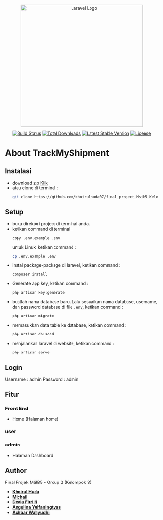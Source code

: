 <p align="center"><a href="https://laravel.com" target="_blank"><img src="https://raw.githubusercontent.com/laravel/art/master/logo-lockup/5%20SVG/2%20CMYK/1%20Full%20Color/laravel-logolockup-cmyk-red.svg" width="400" alt="Laravel Logo"></a></p>

<p align="center">
<a href="https://laravel.com/docs/10.x/testing"><img src="https://github.com/laravel/framework/workflows/tests/badge.svg" alt="Build Status"></a>
<a href="https://laravel.com/docs/10.x/installation"><img src="https://img.shields.io/packagist/dt/laravel/framework" alt="Total Downloads"></a>
<a href="https://laravel.com/docs/10.x/starter-kits#laravel-breeze"><img src="https://img.shields.io/packagist/v/laravel/framework" alt="Latest Stable Version"></a>
<a href="https://laravel.com/"><img src="https://img.shields.io/packagist/l/laravel/framework" alt="License"></a>
</p>

# About TrackMyShipment

## Instalasi
- download zip <a href="https://github.com/khoirulhuda07/final_project_Msib5_Kelompok3/archive/refs/heads/master.zip">Klik</a> 
- atau clone di terminal :
    ```bash
    git clone https://github.com/khoirulhuda07/final_project_Msib5_Kelompok3.git
    ```

## Setup
- buka direktori project di terminal anda.
- ketikan command di terminal :
  ```bash
  copy .env.example .env
  ```
  untuk Linuk, ketikan command :
  ```bash
  cp .env.example .env
  ```
- instal package-package di laravel, ketikan command :
  ```bash
  composer install
  ```
- Generate app key, ketikan command :
  ```bash
  php artisan key:generate
  ```
- buatlah nama database baru. Lalu sesuaikan nama database, username, dan password database di file `.env`, ketikan command :
  ```bash
  php artisan migrate
  ```
- memasukkan data table ke database, ketikan command :
  ```bash
  php artisan db:seed
  ```
- menjalankan laravel di website, ketikan command :
  ```bash
  php artisan serve
  ```

## Login
Username : admin 
Password : admin

## Fitur
### Front End
- Home (Halaman home) 

### user

### admin
- Halaman Dashboard

## Author
Final Projek MSIB5 - Group 2 (Kelompok 3)

- **[Khoirul Huda](https://github.com/khoirulhuda07)**
- **[Michail](https://github.com/michailtjhang)**
- **[Devia Fitri N](https://github.com/deviafnopiani)**
- **[Angelina Yulfaningtyas](https://github.com/angelin00)**
- **[Achbar Wahyudhi](https://github.com/achbar2001)**
